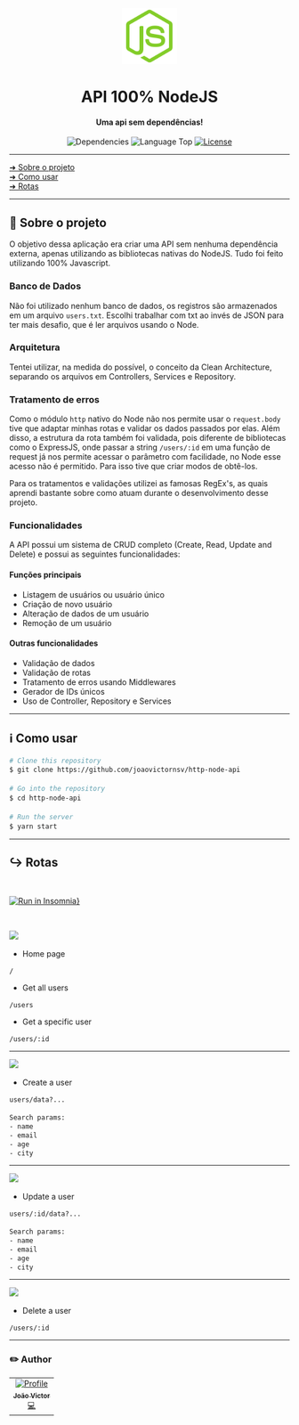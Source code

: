 <div align="center">
    <img src="https://raw.githubusercontent.com/devicons/devicon/master/icons/nodejs/nodejs-original.svg" width=100>
    <h1>
        API 100% NodeJS
    </h1>
    <h4>
        Uma api sem dependências!
    </h4>    
    <img  alt="Dependencies"  src=https://img.shields.io/badge/dependecies-0-brightgreen.svg?style=flat-square">
    <img  alt="Language Top"  src="https://img.shields.io/github/languages/top/joaovictornsv/http-node-api">
     <a  href="https://github.com/joaovictornsv/climate-app/blob/master/LICENSE">
        <img  alt="License"  src="https://img.shields.io/github/license/joaovictornsv/climate-app.svg">
    </a>
</div>

---

[➜ Sobre o projeto](#mag_right-sobre-o-projeto)<br>
[➜ Como usar](#information_source-como-usar)<br>
[➜ Rotas](#arrow_right_hook-rotas)<br>

---

## :mag_right: Sobre o projeto
O objetivo dessa aplicação era criar uma API sem nenhuma dependência externa, apenas utilizando as bibliotecas nativas do NodeJS. Tudo foi feito utilizando 100% Javascript.

### Banco de Dados
Não foi utilizado nenhum banco de dados, os registros são armazenados em um arquivo `users.txt`. Escolhi trabalhar com txt ao invés de JSON para ter mais desafio, que é ler arquivos usando o Node.

### Arquitetura
Tentei utilizar, na medida do possível, o conceito da Clean Architecture, separando os arquivos em Controllers, Services e Repository.

### Tratamento de erros
Como o módulo `http` nativo do Node não nos permite usar o `request.body` tive que adaptar minhas rotas e validar os dados passados por elas.
Além disso, a estrutura da rota também foi validada, pois diferente de bibliotecas como o ExpressJS, onde passar a string `/users/:id` em uma função de request já nos permite acessar o parâmetro com facilidade, no Node esse acesso não é permitido. Para isso tive que criar modos de obtê-los.

Para os tratamentos e validações utilizei as famosas RegEx's, as quais aprendi bastante sobre como atuam durante o desenvolvimento desse projeto.

### Funcionalidades
A API possui um sistema de CRUD completo (Create, Read, Update and Delete) e possui as seguintes funcionalidades:

#### Funções principais
- Listagem de usuários ou usuário único
- Criação de novo usuário
- Alteração de dados de um usuário
- Remoção de um usuário

#### Outras funcionalidades
- Validação de dados
- Validação de rotas
- Tratamento de erros usando Middlewares
- Gerador de IDs únicos
- Uso de Controller, Repository e Services

---

## :information_source: Como usar
```bash
# Clone this repository
$ git clone https://github.com/joaovictornsv/http-node-api

# Go into the repository
$ cd http-node-api

# Run the server
$ yarn start
```

---

## :arrow_right_hook: Rotas

<br/>

[![Run in Insomnia}](https://insomnia.rest/images/run.svg)](https://insomnia.rest/run/?label=http-node-api&uri=https%3A%2F%2Fraw.githubusercontent.com%2Fjoaovictornsv%2Fhttp-node-api%2Fmaster%2FInsomnia.json)

<br/>

**![](https://img.shields.io/badge/get-BD93F9.svg?&style=for-the-badge&logoColor=white)**

- Home page

```
/
```

- Get all users

```
/users
```

- Get a specific user
```
/users/:id
```

---

**![](https://img.shields.io/badge/post-49F37B.svg?&style=for-the-badge&logoColor=white)**
- Create a user

```
users/data?...

Search params:
- name
- email
- age
- city
```

---

**![](https://img.shields.io/badge/put-FFB86C.svg?&style=for-the-badge&logoColor=white)**
- Update a user

```
users/:id/data?...

Search params:
- name
- email
- age
- city
```

---

**![](https://img.shields.io/badge/delete-FF4D4B.svg?&style=for-the-badge&logoColor=white)**

- Delete a user

```
/users/:id
```

---

### :pencil2: Author 

<table>
  <tr>
    <td align="center"><a href="https://github.com/joaovictornsv"><img src="https://github.com/joaovictornsv.png" width="100px;" alt="Profile"/><br /><sub><b>João Victor</b></sub></a><br /><a href="https://github.com/joaovictornsv" title="Code">💻</a></td>
  <tr>
</table>
